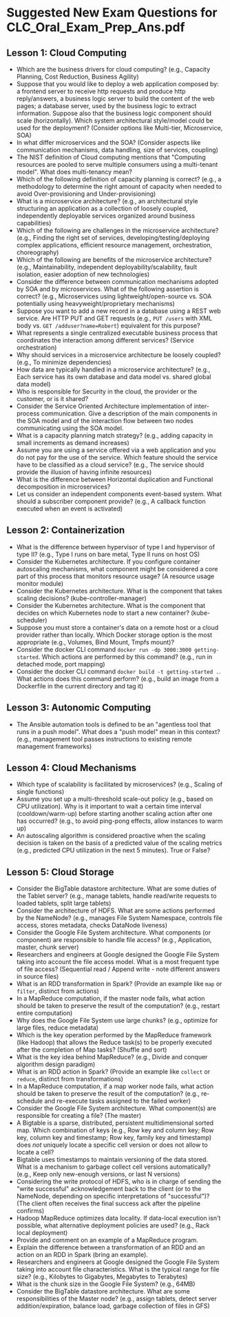# Suggested New Exam Questions for CLC_Oral_Exam_Prep_Ans.pdf

## Lesson 1: Cloud Computing

* Which are the business drivers for cloud computing? (e.g., Capacity Planning, Cost Reduction, Business Agility)
* Suppose that you would like to deploy a web application composed by: a frontend server to receive http requests and produce http reply/answers, a business logic server to build the content of the web pages; a database server, used by the business logic to extract information. Suppose also that the business logic component should scale (horizontally). Which system architectural style/model could be used for the deployment? (Consider options like Multi-tier, Microservice, SOA)
* In what differ microservices and the SOA? (Consider aspects like communication mechanisms, data handling, size of services, coupling)
* The NIST definition of Cloud computing mentions that "Computing resources are pooled to serve multiple consumers using a multi-tenant model". What does multi-tenancy mean?
* Which of the following definition of capacity planning is correct? (e.g., a methodology to determine the right amount of capacity when needed to avoid Over-provisioning and Under-provisioning)
* What is a microservice architecture? (e.g., an architectural style structuring an application as a collection of loosely coupled, independently deployable services organized around business capabilities)
* Which of the following are challenges in the microservice architecture? (e.g., Finding the right set of services, developing/testing/deploying complex applications, efficient resource management, orchestration, choreography)
* Which of the following are benefits of the microservice architecture? (e.g., Maintainability, independent deployability/scalability, fault isolation, easier adoption of new technologies)
* Consider the difference between communication mechanisms adopted by SOA and by microservices. What of the following assertion is correct? (e.g., Microservices using lightweight/open-source vs. SOA potentially using heavyweight/proprietary mechanisms)
* Suppose you want to add a new record in a database using a REST web service. Are HTTP PUT and GET requests (e.g., `PUT /users` with XML body vs. `GET /adduser?name=Robert`) equivalent for this purpose?
* What represents a single centralized executable business process that coordinates the interaction among different services? (Service orchestration)
* Why should services in a microservice architecture be loosely coupled? (e.g., To minimize dependencies)
* How data are typically handled in a microservice architecture? (e.g., Each service has its own database and data model vs. shared global data model)
* Who is responsible for Security in the cloud, the provider or the customer, or is it shared?
* Consider the Service Oriented Architecture implementation of inter-process communication. Give a description of the main components in the SOA model and of the interaction flow between two nodes communicating using the SOA model.
* What is a capacity planning match strategy? (e.g., adding capacity in small increments as demand increases)
* Assume you are using a service offered via a web application and you do not pay for the use of the service. Which feature should the service have to be classified as a cloud service? (e.g., The service should provide the illusion of having infinite resources)
* What is the difference between Horizontal duplication and Functional decomposition in microservices?
* Let us consider an independent components event-based system. What should a subscriber component provide? (e.g., A callback function executed when an event is activated)

## Lesson 2: Containerization

* What is the difference between hypervisor of type I and hypervisor of type II? (e.g., Type I runs on bare metal, Type II runs on host OS)
* Consider the Kubernetes architecture. If you configure container autoscaling mechanisms, what component might be considered a core part of this process that monitors resource usage? (A resource usage monitor module)
* Consider the Kubernetes architecture. What is the component that takes scaling decisions? (kube-controller-manager)
* Consider the Kubernetes architecture. What is the component that decides on which Kubernetes node to start a new container? (kube-scheduler)
* Suppose you must store a container's data on a remote host or a cloud provider rather than locally. Which Docker storage option is the most appropriate (e.g., Volumes, Bind Mount, Tmpfs mount)?
* Consider the docker CLI command `docker run -dp 3000:3000 getting-started`. Which actions are performed by this command? (e.g., run in detached mode, port mapping)
* Consider the docker CLI command `docker build -t getting-started .`. What actions does this command perform? (e.g., build an image from a Dockerfile in the current directory and tag it)

## Lesson 3: Autonomic Computing

* The Ansible automation tools is defined to be an "agentless tool that runs in a push model". What does a "push model" mean in this context? (e.g., management tool passes instructions to existing remote management frameworks)

## Lesson 4: Cloud Mechanisms

* Which type of scalability is facilitated by microservices? (e.g., Scaling of single functions)
* Assume you set up a multi-threshold scale-out policy (e.g., based on CPU utilization). Why is it important to wait a certain time interval (cooldown/warm-up) before starting another scaling action after one has occurred? (e.g., to avoid ping-pong effects, allow instances to warm up)
* An autoscaling algorithm is considered proactive when the scaling decision is taken on the basis of a predicted value of the scaling metrics (e.g., predicted CPU utilization in the next 5 minutes). True or False?

## Lesson 5: Cloud Storage

* Consider the BigTable datastore architecture. What are some duties of the Tablet server? (e.g., manage tablets, handle read/write requests to loaded tablets, split large tablets)
* Consider the architecture of HDFS. What are some actions performed by the NameNode? (e.g., manages File System Namespace, controls file access, stores metadata, checks DataNode liveness)
* Consider the Google File System architecture. What components (or component) are responsible to handle file access? (e.g., Application, master, chunk server)
* Researchers and engineers at Google designed the Google File System taking into account the file access model. What is a most frequent type of file access? (Sequential read / Append write - note different answers in source files)
* What is an RDD transformation in Spark? (Provide an example like `map` or `filter`, distinct from actions)
* In a MapReduce computation, if the master node fails, what action should be taken to preserve the result of the computation? (e.g., restart entire computation)
* Why does the Google File System use large chunks? (e.g., optimize for large files, reduce metadata)
* Which is the key operation performed by the MapReduce framework (like Hadoop) that allows the Reduce task(s) to be properly executed after the completion of Map tasks? (Shuffle and sort)
* What is the key idea behind MapReduce? (e.g., Divide and conquer algorithm design paradigm)
* What is an RDD action in Spark? (Provide an example like `collect` or `reduce`, distinct from transformations)
* In a MapReduce computation, if a map worker node fails, what action should be taken to preserve the result of the computation? (e.g., re-schedule and re-execute tasks assigned to the failed worker)
* Consider the Google File System architecture. What component(s) are responsible for creating a file? (The master)
* A Bigtable is a sparse, distributed, persistent multidimensional sorted map. Which combination of keys (e.g., Row key and column key; Row key, column key and timestamp; Row key, family key and timestamp) does *not* uniquely locate a specific cell version or does not allow to locate a cell?
* Bigtable uses timestamps to maintain versioning of the data stored. What is a mechanism to garbage collect cell versions automatically? (e.g., Keep only new-enough versions, or last N versions)
* Considering the write protocol of HDFS, who is in charge of sending the "write successful" acknowledgement back to the client (or to the NameNode, depending on specific interpretations of "successful")? (The client often receives the final success ack after the pipeline confirms)
* Hadoop MapReduce optimizes data locality. If data-local execution isn't possible, what alternative deployment policies are used? (e.g., Rack local deployment)
* Provide and comment on an example of a MapReduce program.
* Explain the difference between a transformation of an RDD and an action on an RDD in Spark (bring an example).
* Researchers and engineers at Google designed the Google File System taking into account file characteristics. What is the typical range for file size? (e.g., Kilobytes to Gigabytes, Megabytes to Terabytes)
* What is the chunk size in the Google File System? (e.g., 64MB)
* Consider the BigTable datastore architecture. What are some responsibilities of the Master node? (e.g., assign tablets, detect server addition/expiration, balance load, garbage collection of files in GFS)
